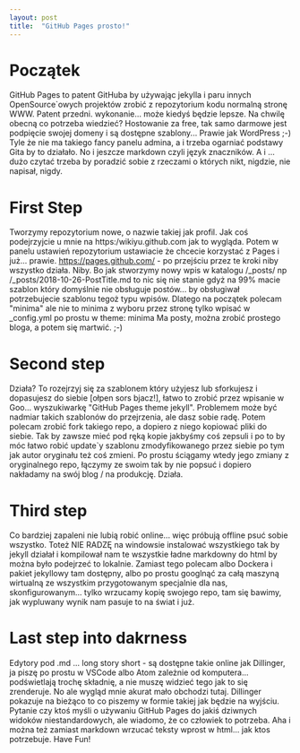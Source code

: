 ```yaml
---
layout: post
title:  "GitHub Pages prosto!"
---
```


# Początek

GitHub Pages to patent GitHuba by używając jekylla i paru innych OpenSource`owych projektów zrobić z repozytorium kodu normalną stronę WWW. Patent przedni. wykonanie... może kiedyś będzie lepsze. Na chwilę obecną co potrzeba wiedzieć?
Hostowanie za free, tak samo darmowe jest podpięcie swojej domeny i są dostępne szablony... Prawie jak WordPress ;-) Tyle że nie ma takiego fancy panelu admina, a i trzeba ogarniać podstawy Gita by to działało. No i jeszcze markdown czyli język znaczników. A i ... dużo czytać trzeba by poradzić sobie z rzeczami o których nikt, nigdzie, nie napisał, nigdy.

# First Step

Tworzymy repozytorium nowe, o nazwie takiej jak profil. Jak coś podejrzyjcie u mnie na https:/wikiyu.github.com jak to wygląda. Potem w panelu ustawień repozytorium ustawiacie że chcecie korzystać z Pages i już... prawie.
https://pages.github.com/ - po przejściu przez te kroki niby wszystko działa. Niby. Bo jak stworzymy nowy wpis w katalogu /_posts/ np /_posts/2018-10-26-PostTitle.md to nic się nie stanie gdyż na 99% macie szablon który domyślnie nie obsługuje postów... by obsługiwał potrzebujecie szablonu tegoż typu wpisów. Dlatego na początek polecam "minima" ale nie to minima z wyboru przez stronę tylko wpisać w _config.yml po prostu w theme: minima
Ma posty, można zrobić prostego bloga, a potem się martwić. ;-)

# Second step

Działa? To rozejrzyj się za szablonem który użyjesz lub sforkujesz i dopasujesz do siebie [ołpen sors bjacz!], łatwo to zrobić przez wpisanie w Goo... wyszukiwarkę "GitHub Pages theme jekyll". Problemem może być nadmiar takich szablonów do przejrzenia, ale dasz sobie radę. Potem polecam zrobić fork takiego repo, a dopiero z niego kopiować pliki do siebie. Tak by zawsze mieć pod ręką kopie jakbyśmy coś zepsuli i po to by móc łatwo robić update`y szablonu zmodyfikowanego przez siebie po tym jak autor oryginału też coś zmieni. Po prostu ściągamy wtedy jego zmiany z oryginalnego repo, łączymy ze swoim tak by nie popsuć i dopiero nakładamy na swój blog / na produkcję. Działa. 
# Third step

Co bardziej zapaleni nie lubią robić online... więc próbują offline psuć sobie wszystko. Toteż NIE RADZĘ na windowsie instalować wszystkiego tak by jekyll działał i kompilował nam te wszystkie ładne markdowny do html by można było podejrzeć to lokalnie. Zamiast tego polecam albo Dockera i pakiet jekyllowy tam dostępny, albo po prostu googlnąć za całą maszyną wirtualną ze wszystkim przygotowanym specjalnie dla nas, skonfigurowanym... tylko wrzucamy kopię swojego repo, tam się bawimy, jak wypluwany wynik nam pasuje to na świat i już. 

# Last step into dakrness

Edytory pod .md ... long story short - są dostępne takie online jak Dillinger, ja piszę po prostu w VSCode albo Atom zależnie od komputera... podświetlają trochę składnię, a nie muszę widzieć tego jak to się zrenderuje. No ale wygląd mnie akurat mało obchodzi tutaj. Dillinger pokazuje na bieżąco to co piszemy w formie takiej jak będzie na wyjściu. Pytanie czy ktoś myśli o używaniu GitHub Pages do jakiś dziwnych widoków niestandardowych, ale wiadomo, że co człowiek to potrzeba. 
Aha i można też zamiast markdown wrzucać teksty wprost w html... jak ktos potrzebuje. 
Have Fun!